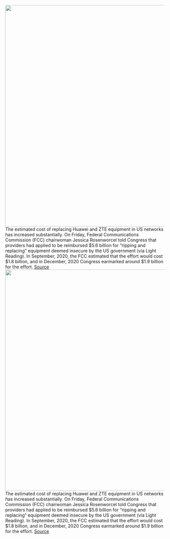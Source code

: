 <img src='https://cdn.vox-cdn.com/thumbor/41FIKg1qOqn9_LHtKBer1uYSC9k=/0x0:2040x1360/1200x800/filters:focal(857x517:1183x843)/cdn.vox-cdn.com/uploads/chorus_image/image/70473766/acastro_190521_1777_huawei_0003.0.0.jpg' width='700px' /><br/>
The estimated cost of replacing Huawei and ZTE equipment in US networks has increased substantially. On Friday, Federal Communications Commission (FCC) chairwoman Jessica Rosenworcel told Congress that providers had applied to be reimbursed $5.6 billion for “ripping and replacing” equipment deemed insecure by the US government (via Light Reading). In September, 2020, the FCC estimated that the effort would cost $1.8 billion, and in December, 2020 Congress earmarked around $1.9 billion for the effort.
<a href='https://www.theverge.com/2022/2/4/22918611/rip-and-replace-hauwei-zte-fcc-cell-network-securty'> Source <a/><img src='https://cdn.vox-cdn.com/thumbor/41FIKg1qOqn9_LHtKBer1uYSC9k=/0x0:2040x1360/1200x800/filters:focal(857x517:1183x843)/cdn.vox-cdn.com/uploads/chorus_image/image/70473766/acastro_190521_1777_huawei_0003.0.0.jpg' width='700px' /><br/>
The estimated cost of replacing Huawei and ZTE equipment in US networks has increased substantially. On Friday, Federal Communications Commission (FCC) chairwoman Jessica Rosenworcel told Congress that providers had applied to be reimbursed $5.6 billion for “ripping and replacing” equipment deemed insecure by the US government (via Light Reading). In September, 2020, the FCC estimated that the effort would cost $1.8 billion, and in December, 2020 Congress earmarked around $1.9 billion for the effort.
<a href='https://www.theverge.com/2022/2/4/22918611/rip-and-replace-hauwei-zte-fcc-cell-network-securty'> Source <a/>